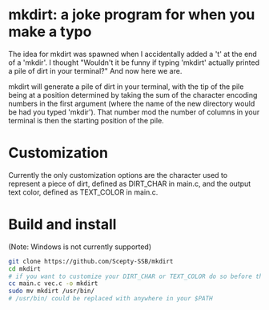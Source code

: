 # mkdirt: a joke program for when you make a typo
The idea for mkdirt was spawned when I accidentally added a 't' at the end of a 'mkdir'. I thought
"Wouldn't it be funny if typing 'mkdirt' actually printed a pile of dirt in your terminal?"
And now here we are.

mkdirt will generate a pile of dirt in your terminal, with the tip of the pile being at a position
determined by taking the sum of the character encoding numbers in the first argument (where the name of the new directory would be had you typed 'mkdir').
That number mod the number of columns in your terminal is then the starting position of the pile.

# Customization
Currently the only customization options are the character used to represent a piece of dirt, defined as DIRT_CHAR in main.c, and the output text color, defined as TEXT_COLOR in main.c.

# Build and install
(Note: Windows is not currently supported)
```bash
git clone https://github.com/Scepty-SSB/mkdirt
cd mkdirt
# if you want to customize your DIRT_CHAR or TEXT_COLOR do so before this next step
cc main.c vec.c -o mkdirt
sudo mv mkdirt /usr/bin/
# /usr/bin/ could be replaced with anywhere in your $PATH
```